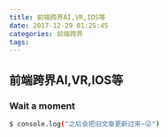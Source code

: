 ```yaml
---
title: 前端跨界AI,VR,IOS等
date: 2017-12-29 01:25:45
categories: 前端跨界
tags:
---
```

## 前端跨界AI,VR,IOS等

### Wait a moment

``` bash
$ console.log("之后会把旧文章更新过来~😜")
```